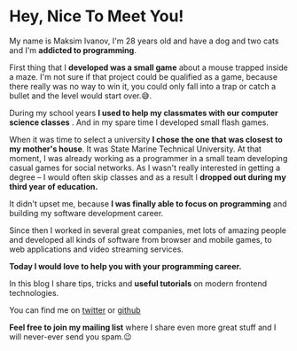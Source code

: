 # Hey, Nice To Meet You!

My name is Maksim Ivanov, I'm 28 years old and have a dog and two cats and I'm **addicted to programming**.

First thing that I **developed was a small game** about a mouse trapped inside a maze. I'm not sure if that project could be qualified as a game, because there really was no way to win it, you could only fall into a trap or catch a bullet and the level would start over.😅.

During my school years **I used to help my classmates with our computer science classes** . And in my spare time I developed small flash games.

When it was time to select a university **I chose the one that was closest to my mother's house**. It was State Marine Technical University. At that moment, I was already working as a programmer in a small team developing casual games for social networks. As I wasn't really interested in getting a degree – I would often skip classes and as a result I **dropped out during my third year of education.**

It didn't upset me, because **I was finally able to focus on programming** and building my software development career.

Since then I worked in several great companies, met lots of amazing people and developed all kinds of software from browser and mobile games, to web applications and video streaming services.

**Today I would love to help you with your programming career.**

In this blog I share tips, tricks and **useful tutorials** on modern frontend technologies.

You can find me on [twitter](https://twitter.com/satansdeer) or [github](https://github.com/satansdeer)

**Feel free to join my mailing list** where I share even more great stuff and I will never-ever send you spam.😉
